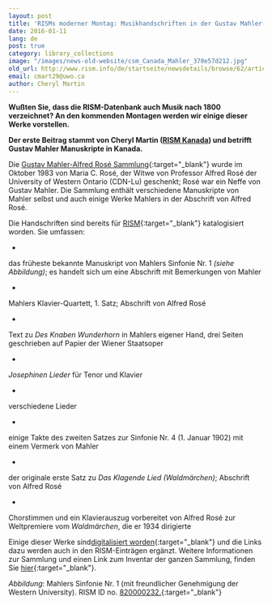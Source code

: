 ```yaml
---
layout: post
title: 'RISMs moderner Montag: Musikhandschriften in der Gustav Mahler-Alfred Rosé Sammlung'
date: 2016-01-11
lang: de
post: true
category: library_collections
image: "/images/news-old-website/csm_Canada_Mahler_370e57d212.jpg"
old_url: http://www.rism.info/de/startseite/newsdetails/browse/62/article/64/rism-modern-monday-music-manuscripts-in-the-gustav-mahler-alfred-rose-collection.html
email: cmart29@uwo.ca
author: Cheryl Martin
---
```


**Wußten Sie, dass die RISM-Datenbank auch Musik nach 1800 verzeichnet? An den kommenden Montagen werden wir einige dieser Werke vorstellen.**

**Der erste Beitrag stammt von Cheryl Martin ([RISM Kanada](/international/working-groups.html)) und betrifft Gustav Mahler Manuskripte in Kanada.**

Die [Gustav Mahler-Alfred Rosé Sammlung](https://www.lib.uwo.ca/music/gmar.html){:target="_blank"} wurde im Oktober 1983 von Maria C. Rosé, der Witwe von Professor Alfred Rosé der University of Western Ontario (CDN-Lu) geschenkt; Rosé war ein Neffe von Gustav Mahler. Die Sammlung enthält verschiedene Manuskripte von Mahler selbst und auch einige Werke Mahlers in der Abschrift von Alfred Rosé.

Die Handschriften sind bereits für [RISM](https://opac.rism.info/search?View=rism&siglum=CDN-Lu&author=mahler){:target="_blank"} katalogisiert worden. Sie umfassen:

-

das früheste bekannte Manuskript von Mahlers Sinfonie Nr. 1 _(siehe Abbildung)_; es handelt sich um eine Abschrift mit Bemerkungen von Mahler

-

Mahlers Klavier-Quartett, 1. Satz; Abschrift von Alfred Rosé

-

Text zu _Des Knaben Wunderhorn_ in Mahlers eigener Hand, drei Seiten geschrieben auf Papier der Wiener Staatsoper

-

_Josephinen Lieder_ für Tenor und Klavier

-

verschiedene Lieder

-

einige Takte des zweiten Satzes zur Sinfonie Nr. 4 (1. Januar 1902) mit einem Vermerk von Mahler

-

der originale erste Satz zu _Das Klagende Lied (Waldmärchen)_; Abschrift von Alfred Rosé

-

Chorstimmen und ein Klavierauszug vorbereitet von Alfred Rosé zur Weltpremiere vom _Waldmärchen_, die er 1934 dirigierte


Einige dieser Werke sind[digitalisiert worden](https://archive.org/details/mahlerrose){:target="_blank"} und die Links dazu werden auch in den RISM-Einträgen ergänzt. Weitere Informationen zur Sammlung und einen Link zum Inventar der ganzen Sammlung, finden Sie [hier](https://www.lib.uwo.ca/music/gmar.html){:target="_blank"}.

_Abbildung_: Mahlers Sinfonie Nr. 1 (mit freundlicher Genehmigung der Western University). RISM ID no. [820000232.](https://opac.rism.info/search?id=820000232){:target="_blank"}


